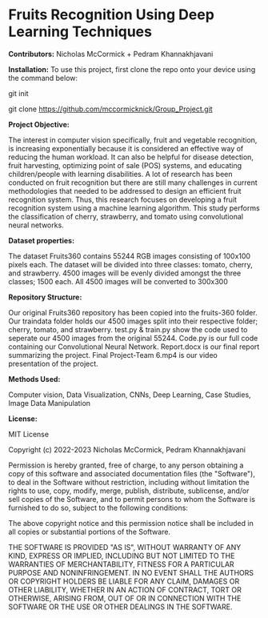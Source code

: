 # Fruits Recognition Using Deep Learning Techniques
**Contributors:**
Nicholas McCormick + Pedram Khannakhjavani

**Installation:**
To use this project, first clone the repo onto your device using the command below:

git init

git clone https://github.com/mccormicknick/Group_Project.git


**Project Objective:**

The interest in computer vision specifically, fruit and vegetable recognition, is increasing exponentially because it is considered an effective way of reducing the human workload. It can also be helpful for disease detection, fruit harvesting, optimizing point of sale (POS) systems, and educating children/people with learning disabilities. A lot of research has been conducted on fruit recognition but there are still many challenges in current methodologies that needed to be addressed to design an efficient fruit recognition system. Thus, this research focuses on developing a fruit recognition system using a machine learning algorithm. This study performs the classification of cherry, strawberry, and tomato using convolutional neural networks.



**Dataset properties:**

The dataset Fruits360 contains 55244 RGB images consisting of 100x100 pixels each.
The dataset will be divided into three classes: tomato, cherry, and strawberry.
4500 images will be evenly divided amongst the three classes; 1500 each.
All 4500 images will be converted to 300x300 


**Repository Structure:**

Our original Fruits360 repository has been copied into the fruits-360 folder.
Our traindata folder holds our 4500 images split into their respective folder; cherry, tomato, and strawberry.
test.py & train.py show the code used to seperate our 4500 images from the original 55244.
Code.py is our full code containing our Convolutional Neural Network.
Report.docx is our final report summarizing the project.
Final Project-Team 6.mp4 is our video presentation of the project.

**Methods Used:**

Computer vision, Data Visualization, CNNs, Deep Learning, Case Studies, Image Data Manipulation

**License:**

MIT License

Copyright (c) 2022-2023 Nicholas McCormick, Pedram Khannakhjavani

Permission is hereby granted, free of charge, to any person obtaining a copy of this software and associated documentation files (the "Software"), to deal in the Software without restriction, including without limitation the rights to use, copy, modify, merge, publish, distribute, sublicense, and/or sell copies of the Software, and to permit persons to whom the Software is furnished to do so, subject to the following conditions:

The above copyright notice and this permission notice shall be included in all copies or substantial portions of the Software.

THE SOFTWARE IS PROVIDED "AS IS", WITHOUT WARRANTY OF ANY KIND, EXPRESS OR IMPLIED, INCLUDING BUT NOT LIMITED TO THE WARRANTIES OF MERCHANTABILITY, FITNESS FOR A PARTICULAR PURPOSE AND NONINFRINGEMENT. IN NO EVENT SHALL THE AUTHORS OR COPYRIGHT HOLDERS BE LIABLE FOR ANY CLAIM, DAMAGES OR OTHER LIABILITY, WHETHER IN AN ACTION OF CONTRACT, TORT OR OTHERWISE, ARISING FROM, OUT OF OR IN CONNECTION WITH THE SOFTWARE OR THE USE OR OTHER DEALINGS IN THE SOFTWARE.
